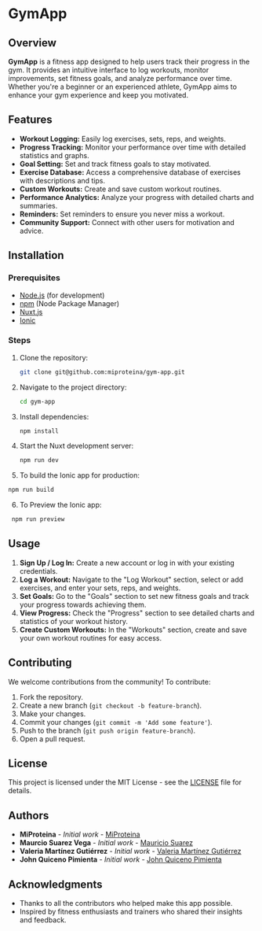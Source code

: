 # GymApp

## Overview

**GymApp** is a fitness app designed to help users track their progress in the gym. It provides an intuitive interface to log workouts, monitor improvements, set fitness goals, and analyze performance over time. Whether you're a beginner or an experienced athlete, GymApp aims to enhance your gym experience and keep you motivated.

## Features

- **Workout Logging:** Easily log exercises, sets, reps, and weights.
- **Progress Tracking:** Monitor your performance over time with detailed statistics and graphs.
- **Goal Setting:** Set and track fitness goals to stay motivated.
- **Exercise Database:** Access a comprehensive database of exercises with descriptions and tips.
- **Custom Workouts:** Create and save custom workout routines.
- **Performance Analytics:** Analyze your progress with detailed charts and summaries.
- **Reminders:** Set reminders to ensure you never miss a workout.
- **Community Support:** Connect with other users for motivation and advice.

## Installation

### Prerequisites

- [Node.js](https://nodejs.org/) (for development)
- [npm](https://www.npmjs.com/) (Node Package Manager)
- [Nuxt.js](https://nuxtjs.org/)
- [Ionic](https://ionicframework.com/)

### Steps

1. Clone the repository:
   ```sh
   git clone git@github.com:miproteina/gym-app.git
   ```
2. Navigate to the project directory:
   ```sh
   cd gym-app
   ```
3. Install dependencies:
   ```sh
   npm install
   ```
4. Start the Nuxt development server:

   ```sh
   npm run dev
   ```

5. To build the Ionic app for production:

```sh
npm run build
```

6. To Preview the Ionic app:

```sh
 npm run preview
```

## Usage

1. **Sign Up / Log In:** Create a new account or log in with your existing credentials.
2. **Log a Workout:** Navigate to the "Log Workout" section, select or add exercises, and enter your sets, reps, and weights.
3. **Set Goals:** Go to the "Goals" section to set new fitness goals and track your progress towards achieving them.
4. **View Progress:** Check the "Progress" section to see detailed charts and statistics of your workout history.
5. **Create Custom Workouts:** In the "Workouts" section, create and save your own workout routines for easy access.

## Contributing

We welcome contributions from the community! To contribute:

1. Fork the repository.
2. Create a new branch (`git checkout -b feature-branch`).
3. Make your changes.
4. Commit your changes (`git commit -m 'Add some feature'`).
5. Push to the branch (`git push origin feature-branch`).
6. Open a pull request.

## License

This project is licensed under the MIT License - see the [LICENSE](LICENSE) file for details.

## Authors

- **MiProteina** - _Initial work_ - [MiProteina](https://github.com/miproteina)
- **Maurcio Suarez Vega** - _Initial work_ - [Mauricio Suarez](https://github.com/mauroziux)
- **Valeria Martínez Gutiérrez** - _Initial work_ - [Valeria Martínez Gutiérrez](https://github.com/valeriamg755)
- **John Quiceno Pimienta** - _Initial work_ - [John Quiceno Pimienta](https://github.com/jquiceno2219)

## Acknowledgments

- Thanks to all the contributors who helped make this app possible.
- Inspired by fitness enthusiasts and trainers who shared their insights and feedback.
